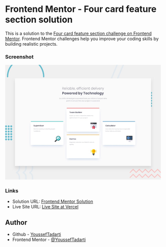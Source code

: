# Frontend Mentor - Four card feature section solution

This is a solution to the [Four card feature section challenge on Frontend Mentor](https://www.frontendmentor.io/challenges/four-card-feature-section-weK1eFYK). Frontend Mentor challenges help you improve your coding skills by building realistic projects.

### Screenshot

![Design preview for the Four card feature section coding challenge](./design/desktop-preview.jpg)

### Links

- Solution URL: [Frontend Mentor Solution](https://www.frontendmentor.io/solutions/four-card-section-with-grid-rEmUIkym-1)
- Live Site URL: [Live Site at Vercel](https://yousseftadarti.github.io/frontend-mentor-challenges/)

## Author
- Github - [YoussefTadarti](https://github.com/YoussefTadarti)
- Frontend Mentor - [@YoussefTadarti](https://www.frontendmentor.io/profile/YoussefTadarti)
